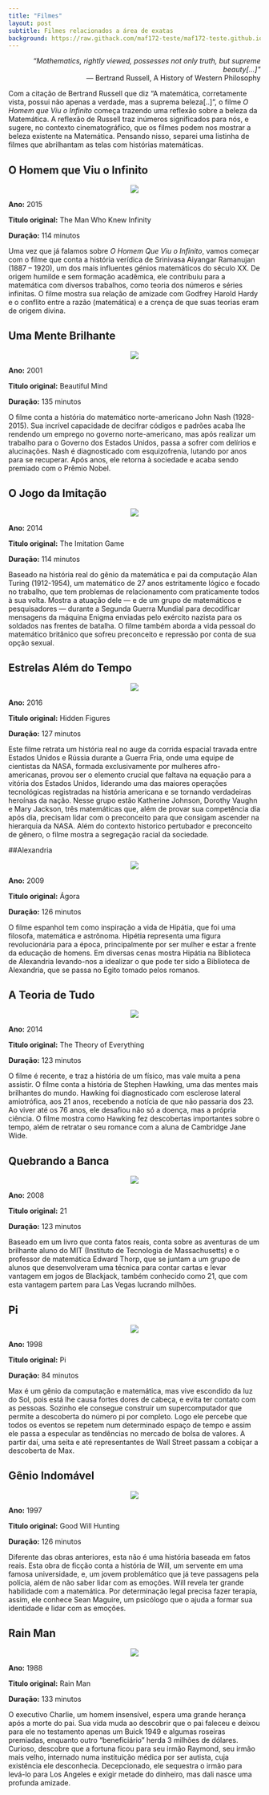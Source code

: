 ```yaml
---
title: "Filmes"
layout: post
subtitle: Filmes relacionados a área de exatas
background: https://raw.githack.com/maf172-teste/maf172-teste.github.io/master/img/filmes.jpg?1439231484
---
```

<div style="text-align: right;"> 
<i>“Mathematics, rightly viewed, possesses not only truth, but supreme
beauty[...]"</i>
</div>

<div style="text-align: right;">
― Bertrand Russell, A History of Western Philosophy
</div>

Com a citação de Bertrand Russell que diz “A matemática, corretamente
vista, possui não apenas a verdade, mas a suprema beleza\[..\]”, o filme
*O Homem que Viu o Infinito* começa trazendo uma reflexão sobre a beleza
da Matemática. A reflexão de Russell traz inúmeros significados para
nós, e sugere, no contexto cinematográfico, que os filmes podem nos
mostrar a beleza existente na Matemática. Pensando nisso, separei uma
listinha de filmes que abrilhantam as telas com histórias matemáticas.

O Homem que Viu o Infinito
--------------------------

<center>
<img src="https://www.melhoresfilmes.com.br/dimg/?w=289&url=https%3A%2F%2Fwww.melhoresfilmes.com.br%2Fimg%2Fposters%2F28397.jpg" />
</center>

**Ano:** 2015


**Titulo original:** The Man Who Knew Infinity


**Duração:** 114 minutos


Uma vez que já falamos sobre *O Homem Que Viu o Infinito*, vamos começar
com o filme que conta a história verídica de Srinivasa Aiyangar
Ramanujan (1887 – 1920), um dos mais influentes génios matemáticos do
século XX. De origem humilde e sem formação acadêmica, ele contribuiu
para a matemática com diversos trabalhos, como teoria dos números e
séries infinitas. O filme mostra sua relação de amizade com Godfrey
Harold Hardy e o conflito entre a razão (matemática) e a crença de que
suas teorias eram de origem divina.


Uma Mente Brilhante
-------------------

<center>
<img src="https://www.melhoresfilmes.com.br/dimg/?w=289&url=https%3A%2F%2Fwww.melhoresfilmes.com.br%2Fimg%2Fposters%2F2771.jpg" />
</center>

**Ano:** 2001


**Titulo original:** Beautiful Mind


**Duração:** 135 minutos


O filme conta a história do matemático norte-americano John Nash
(1928-2015). Sua incrível capacidade de decifrar códigos e padrões acaba
lhe rendendo um emprego no governo norte-americano, mas após realizar um
trabalho para o Governo dos Estados Unidos, passa a sofrer com delírios
e alucinações. Nash é diagnosticado com esquizofrenia, lutando por anos
para se recuperar. Após anos, ele retorna à sociedade e acaba sendo
premiado com o Prêmio Nobel.


O Jogo da Imitação
------------------

<center>
<img src="https://www.melhoresfilmes.com.br/dimg/?w=289&url=https%3A%2F%2Fwww.melhoresfilmes.com.br%2Fimg%2Fposters%2F26784.jpg" />
</center>

**Ano:** 2014


**Titulo original:** The Imitation Game


**Duração:** 114 minutos



Baseado na história real do gênio da matemática e pai da computação Alan
Turing (1912-1954), um matemático de 27 anos estritamente lógico e
focado no trabalho, que tem problemas de relacionamento com praticamente
todos à sua volta. Mostra a atuação dele — e de um grupo de matemáticos
e pesquisadores — durante a Segunda Guerra Mundial para decodificar
mensagens da máquina Enigma enviadas pelo exército nazista para os
soldados nas frentes de batalha. O filme também aborda a vida pessoal do
matemático britânico que sofreu preconceito e repressão por conta de sua
opção sexual.

Estrelas Além do Tempo
----------------------

<center>
<img src="https://www.melhoresfilmes.com.br/dimg/?w=289&url=https%3A%2F%2Fwww.melhoresfilmes.com.br%2Fimg%2Fposters%2F28737.jpg" />
</center>


**Ano:** 2016


**Titulo original:** Hidden Figures


**Duração:** 127 minutos


Este filme retrata um história real no auge da corrida espacial travada
entre Estados Unidos e Rússia durante a Guerra Fria, onde uma equipe de
cientistas da NASA, formada exclusivamente por mulheres afro-americanas,
provou ser o elemento crucial que faltava na equação para a vitória dos
Estados Unidos, liderando uma das maiores operações tecnológicas
registradas na história americana e se tornando verdadeiras heroínas da
nação. Nesse grupo estão Katherine Johnson, Dorothy Vaughn e Mary
Jackson, três matemáticas que, além de provar sua competência dia após
dia, precisam lidar com o preconceito para que consigam ascender na
hierarquia da NASA. Além do contexto historico pertubador e preconceito
de gênero, o filme mostra a segregação racial da sociedade.

\#\#Alexandria

<center>
<img src="https://www.melhoresfilmes.com.br/dimg/?w=289&url=https%3A%2F%2Fwww.melhoresfilmes.com.br%2Fimg%2Fposters%2F16091.jpg" />
</center>


**Ano:** 2009


**Titulo original:** Ágora


**Duração:** 126 minutos


O filme espanhol tem como inspiração a vida de Hipátia, que foi uma
filosofa, matemática e astrônoma. Hipétia representa uma figura
revolucionária para a época, principalmente por ser mulher e estar a
frente da educação de homens. Em diversas cenas mostra Hipátia na
Biblioteca de Alexandria levando-nos a idealizar o que pode ter sido a
Biblioteca de Alexandria, que se passa no Egito tomado pelos romanos.


A Teoria de Tudo
----------------

<center>
<img src="https://www.melhoresfilmes.com.br/dimg/?w=289&url=https%3A%2F%2Fwww.melhoresfilmes.com.br%2Fimg%2Fposters%2F26782.jpg" />
</center>


**Ano:** 2014


**Titulo original:** The Theory of Everything


**Duração:** 123 minutos


O filme é recente, e traz a história de um físico, mas vale muita a pena
assistir. O filme conta a história de Stephen Hawking, uma das mentes
mais brilhantes do mundo. Hawking foi diagnosticado com esclerose
lateral amiotrófica, aos 21 anos, recebendo a notícia de que não
passaria dos 23. Ao viver até os 76 anos, ele desafiou não só a doença,
mas a própria ciência. O filme mostra como Hawking fez descobertas
importantes sobre o tempo, além de retratar o seu romance com a aluna de
Cambridge Jane Wide.


Quebrando a Banca
-----------------

<center>
<img src="https://www.melhoresfilmes.com.br/dimg/?w=289&url=https%3A%2F%2Fwww.melhoresfilmes.com.br%2Fimg%2Fposters%2F8034.jpg" />
</center>


**Ano:** 2008


**Titulo original:** 21


**Duração:** 123 minutos


Baseado em um livro que conta fatos reais, conta sobre as aventuras de
um brilhante aluno do MIT (Instituto de Tecnologia de Massachusetts) e o
professor de matemática Edward Thorp, que se juntam a um grupo de alunos
que desenvolveram uma técnica para contar cartas e levar vantagem em
jogos de Blackjack, também conhecido como 21, que com esta vantagem
partem para Las Vegas lucrando milhões.


Pi
--


<center>
<img src="https://www.melhoresfilmes.com.br/dimg/?w=289&url=https%3A%2F%2Fwww.melhoresfilmes.com.br%2Fimg%2Fposters%2F1953.jpg" />
</center>


**Ano:** 1998


**Titulo original:** Pi


**Duração:** 84 minutos


Max é um gênio da computação e matemática, mas vive escondido da luz do
Sol, pois está lhe causa fortes dores de cabeça, e evita ter contato com
as pessoas. Sozinho ele consegue construir um supercomputador que
permite a descoberta do número pi por completo. Logo ele percebe que
todos os eventos se repetem num determinado espaço de tempo e assim ele
passa a especular as tendências no mercado de bolsa de valores. A partir
daí, uma seita e até representantes de Wall Street passam a cobiçar a
descoberta de Max.


Gênio Indomável
---------------

<center>
<img src="https://www.melhoresfilmes.com.br/dimg/?w=289&url=https%3A%2F%2Fwww.melhoresfilmes.com.br%2Fimg%2Fposters%2F2132.jpg" />
</center>


**Ano:** 1997


**Titulo original:** Good Will Hunting


**Duração:** 126 minutos


Diferente das obras anteriores, esta não é uma história baseada em fatos
reais. Esta obra de ficção conta a história de Will, um servente em uma
famosa universidade, e, um jovem problemático que já teve passagens pela
polícia, além de não saber lidar com as emoções. Will revela ter grande
habilidade com a matemática. Por determinação legal precisa fazer
terapia, assim, ele conhece Sean Maguire, um psicólogo que o ajuda a
formar sua identidade e lidar com as emoções.


Rain Man
--------

<center>
<img src="https://www.melhoresfilmes.com.br/dimg/?w=289&url=https%3A%2F%2Fwww.melhoresfilmes.com.br%2Fimg%2Fposters%2F170.jpg" />
</center>


**Ano:** 1988


**Titulo original:** Rain Man


**Duração:** 133 minutos


O executivo Charlie, um homem insensível, espera uma grande herança após
a morte do pai. Sua vida muda ao descobrir que o pai faleceu e deixou
para ele no testamento apenas um Buick 1949 e algumas roseiras
premiadas, enquanto outro “beneficiário” herda 3 milhões de dólares.
Curioso, descobre que a fortuna ficou para seu irmão Raymond, seu irmão
mais velho, internado numa instituição médica por ser autista, cuja
existência ele desconhecia. Decepcionado, ele sequestra o irmão para
levá-lo para Los Angeles e exigir metade do dinheiro, mas dali nasce uma
profunda amizade.

